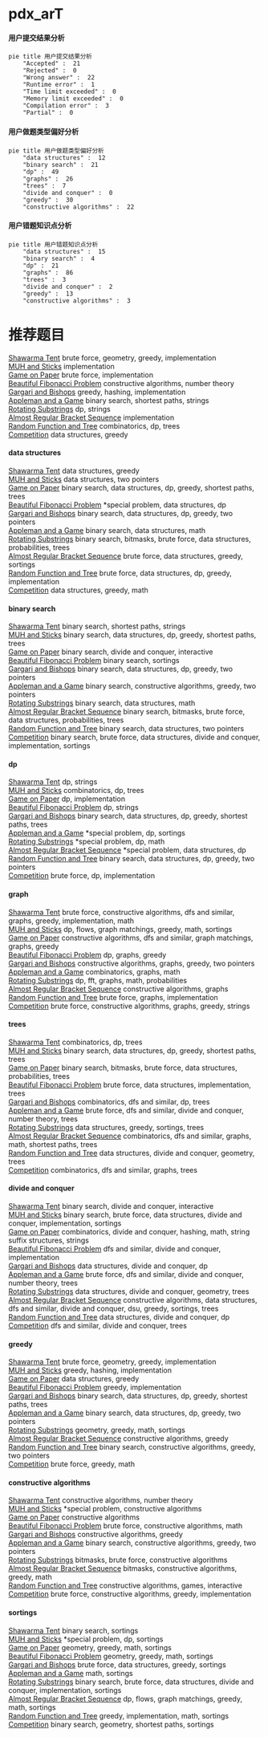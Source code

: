 # pdx_arT
<!-- tabs:start -->
#### **用户提交结果分析**

```mermaid
pie title 用户提交结果分析
    "Accepted" :  21
    "Rejected" :  0
    "Wrong answer" :  22
    "Runtime error" :  1
    "Time limit exceeded" :  0
    "Memory limit exceeded" :  0
    "Compilation error" :  3
    "Partial" :  0
```
#### **用户做题类型偏好分析**

```mermaid
pie title 用户做题类型偏好分析
    "data structures" :  12
    "binary search" :  21
    "dp" :  49
    "graphs" :  26
    "trees" :  7
    "divide and conquer" :  0
    "greedy" :  30
    "constructive algorithms" :  22
```
#### **用户错题知识点分析**

```mermaid
pie title 用户错题知识点分析
    "data structures" :  15
    "binary search" :  4
    "dp" :  21
    "graphs" :  86
    "trees" :  3
    "divide and conquer" :  2
    "greedy" :  13
    "constructive algorithms" :  3
```
<!-- tabs:end -->
# 推荐题目
[Shawarma Tent](http://codeforces.com/problemset/problem/1271/C)		brute force,
                        geometry,
                        greedy,
                        implementation		  
[MUH and Sticks](http://codeforces.com/problemset/problem/471/A)		implementation		  
[Game on Paper](http://codeforces.com/problemset/problem/203/B)		brute force,
                        implementation		  
[Beautiful Fibonacci Problem](http://codeforces.com/problemset/problem/1264/F)		constructive algorithms,
                        number theory		  
[Gargari and Bishops](http://codeforces.com/problemset/problem/463/C)		greedy,
                        hashing,
                        implementation		  
[Appleman and a Game](http://codeforces.com/problemset/problem/461/E)		binary search,
                        shortest paths,
                        strings		  
[Rotating Substrings](http://codeforces.com/problemset/problem/1363/F)		dp,
                        strings		  
[Almost Regular Bracket Sequence](http://codeforces.com/problemset/problem/1095/E)		implementation		  
[Random Function and Tree](http://codeforces.com/problemset/problem/482/D)		combinatorics,
                        dp,
                        trees		  
[Competition](http://codeforces.com/problemset/problem/144/E)		data structures,
                        greedy		  
<!-- tabs:start -->
#### **data structures**
[Shawarma Tent](http://codeforces.com/problemset/problem/144/E)		data structures,
                        greedy		  
[MUH and Sticks](http://codeforces.com/problemset/problem/887/D)		data structures,
                        two pointers		  
[Game on Paper](http://codeforces.com/problemset/problem/1004/E)		binary search,
                        data structures,
                        dp,
                        greedy,
                        shortest paths,
                        trees		  
[Beautiful Fibonacci Problem](http://codeforces.com/problemset/problem/1488/E)		*special problem,
                        data structures,
                        dp		  
[Gargari and Bishops](http://codeforces.com/problemset/problem/1492/C)		binary search,
                        data structures,
                        dp,
                        greedy,
                        two pointers		  
[Appleman and a Game](http://codeforces.com/problemset/problem/1490/G)		binary search,
                        data structures,
                        math		  
[Rotating Substrings](http://codeforces.com/problemset/problem/1479/D)		binary search,
                        bitmasks,
                        brute force,
                        data structures,
                        probabilities,
                        trees		  
[Almost Regular Bracket Sequence](http://codeforces.com/problemset/problem/1497/A)		brute force,
                        data structures,
                        greedy,
                        sortings		  
[Random Function and Tree](http://codeforces.com/problemset/problem/1491/C)		brute force,
                        data structures,
                        dp,
                        greedy,
                        implementation		  
[Competition](http://codeforces.com/problemset/problem/1492/B)		data structures,
                        greedy,
                        math		  
#### **binary search**
[Shawarma Tent](http://codeforces.com/problemset/problem/461/E)		binary search,
                        shortest paths,
                        strings		  
[MUH and Sticks](http://codeforces.com/problemset/problem/1004/E)		binary search,
                        data structures,
                        dp,
                        greedy,
                        shortest paths,
                        trees		  
[Game on Paper](http://codeforces.com/problemset/problem/862/D)		binary search,
                        divide and conquer,
                        interactive		  
[Beautiful Fibonacci Problem](http://codeforces.com/problemset/problem/1077/D)		binary search,
                        sortings		  
[Gargari and Bishops](http://codeforces.com/problemset/problem/1492/C)		binary search,
                        data structures,
                        dp,
                        greedy,
                        two pointers		  
[Appleman and a Game](http://codeforces.com/problemset/problem/1463/D)		binary search,
                        constructive algorithms,
                        greedy,
                        two pointers		  
[Rotating Substrings](http://codeforces.com/problemset/problem/1490/G)		binary search,
                        data structures,
                        math		  
[Almost Regular Bracket Sequence](http://codeforces.com/problemset/problem/1479/D)		binary search,
                        bitmasks,
                        brute force,
                        data structures,
                        probabilities,
                        trees		  
[Random Function and Tree](http://codeforces.com/problemset/problem/1436/E)		binary search,
                        data structures,
                        two pointers		  
[Competition](http://codeforces.com/problemset/problem/1461/D)		binary search,
                        brute force,
                        data structures,
                        divide and conquer,
                        implementation,
                        sortings		  
#### **dp**
[Shawarma Tent](http://codeforces.com/problemset/problem/1363/F)		dp,
                        strings		  
[MUH and Sticks](http://codeforces.com/problemset/problem/482/D)		combinatorics,
                        dp,
                        trees		  
[Game on Paper](http://codeforces.com/problemset/problem/526/E)		dp,
                        implementation		  
[Beautiful Fibonacci Problem](http://codeforces.com/problemset/problem/1336/C)		dp,
                        strings		  
[Gargari and Bishops](http://codeforces.com/problemset/problem/1004/E)		binary search,
                        data structures,
                        dp,
                        greedy,
                        shortest paths,
                        trees		  
[Appleman and a Game](http://codeforces.com/problemset/problem/158/E)		*special problem,
                        dp,
                        sortings		  
[Rotating Substrings](http://codeforces.com/problemset/problem/1193/A)		*special problem,
                        dp,
                        math		  
[Almost Regular Bracket Sequence](http://codeforces.com/problemset/problem/1488/E)		*special problem,
                        data structures,
                        dp		  
[Random Function and Tree](http://codeforces.com/problemset/problem/1492/C)		binary search,
                        data structures,
                        dp,
                        greedy,
                        two pointers		  
[Competition](https://codeforces.com/contest/1457/problem/C)		brute force,
                        dp,
                        implementation		  
#### **graph**
[Shawarma Tent](http://codeforces.com/problemset/problem/1487/C)		brute force,
                        constructive algorithms,
                        dfs and similar,
                        graphs,
                        greedy,
                        implementation,
                        math		  
[MUH and Sticks](http://codeforces.com/problemset/problem/1437/C)		dp,
                        flows,
                        graph matchings,
                        greedy,
                        math,
                        sortings		  
[Game on Paper](http://codeforces.com/problemset/problem/1470/D)		constructive algorithms,
                        dfs and similar,
                        graph matchings,
                        graphs,
                        greedy		  
[Beautiful Fibonacci Problem](http://codeforces.com/problemset/problem/1476/C)		dp,
                        graphs,
                        greedy		  
[Gargari and Bishops](http://codeforces.com/problemset/problem/1304/D)		constructive algorithms,
                        graphs,
                        greedy,
                        two pointers		  
[Appleman and a Game](http://codeforces.com/problemset/problem/1475/C)		combinatorics,
                        graphs,
                        math		  
[Rotating Substrings](http://codeforces.com/problemset/problem/553/E)		dp,
                        fft,
                        graphs,
                        math,
                        probabilities		  
[Almost Regular Bracket Sequence](http://codeforces.com/problemset/problem/1495/C)		constructive algorithms,
                        graphs		  
[Random Function and Tree](http://codeforces.com/problemset/problem/1510/K)		brute force,
                        graphs,
                        implementation		  
[Competition](http://codeforces.com/problemset/problem/1511/D)		brute force,
                        constructive algorithms,
                        graphs,
                        greedy,
                        strings		  
#### **trees**
[Shawarma Tent](http://codeforces.com/problemset/problem/482/D)		combinatorics,
                        dp,
                        trees		  
[MUH and Sticks](http://codeforces.com/problemset/problem/1004/E)		binary search,
                        data structures,
                        dp,
                        greedy,
                        shortest paths,
                        trees		  
[Game on Paper](http://codeforces.com/problemset/problem/1479/D)		binary search,
                        bitmasks,
                        brute force,
                        data structures,
                        probabilities,
                        trees		  
[Beautiful Fibonacci Problem](http://codeforces.com/problemset/problem/1511/C)		brute force,
                        data structures,
                        implementation,
                        trees		  
[Gargari and Bishops](http://codeforces.com/problemset/problem/1499/F)		combinatorics,
                        dfs and similar,
                        dp,
                        trees		  
[Appleman and a Game](http://codeforces.com/problemset/problem/1491/E)		brute force,
                        dfs and similar,
                        divide and conquer,
                        number theory,
                        trees		  
[Rotating Substrings](http://codeforces.com/problemset/problem/1466/D)		data structures,
                        greedy,
                        sortings,
                        trees		  
[Almost Regular Bracket Sequence](http://codeforces.com/problemset/problem/1495/D)		combinatorics,
                        dfs and similar,
                        graphs,
                        math,
                        shortest paths,
                        trees		  
[Random Function and Tree](http://codeforces.com/problemset/problem/1303/G)		data structures,
                        divide and conquer,
                        geometry,
                        trees		  
[Competition](http://codeforces.com/problemset/problem/1454/E)		combinatorics,
                        dfs and similar,
                        graphs,
                        trees		  
#### **divide and conquer**
[Shawarma Tent](http://codeforces.com/problemset/problem/862/D)		binary search,
                        divide and conquer,
                        interactive		  
[MUH and Sticks](http://codeforces.com/problemset/problem/1461/D)		binary search,
                        brute force,
                        data structures,
                        divide and conquer,
                        implementation,
                        sortings		  
[Game on Paper](http://codeforces.com/problemset/problem/1466/G)		combinatorics,
                        divide and conquer,
                        hashing,
                        math,
                        string suffix structures,
                        strings		  
[Beautiful Fibonacci Problem](http://codeforces.com/problemset/problem/1490/D)		dfs and similar,
                        divide and conquer,
                        implementation		  
[Gargari and Bishops](https://codeforces.com/contest/1483/problem/C)		data structures,
                        divide and conquer,
                        dp		  
[Appleman and a Game](http://codeforces.com/problemset/problem/1491/E)		brute force,
                        dfs and similar,
                        divide and conquer,
                        number theory,
                        trees		  
[Rotating Substrings](http://codeforces.com/problemset/problem/1303/G)		data structures,
                        divide and conquer,
                        geometry,
                        trees		  
[Almost Regular Bracket Sequence](http://codeforces.com/problemset/problem/1494/D)		constructive algorithms,
                        data structures,
                        dfs and similar,
                        divide and conquer,
                        dsu,
                        greedy,
                        sortings,
                        trees		  
[Random Function and Tree](http://codeforces.com/problemset/problem/1482/E)		data structures,
                        divide and conquer,
                        dp		  
[Competition](http://codeforces.com/problemset/problem/566/C)		dfs and similar,
                        divide and conquer,
                        trees		  
#### **greedy**
[Shawarma Tent](http://codeforces.com/problemset/problem/1271/C)		brute force,
                        geometry,
                        greedy,
                        implementation		  
[MUH and Sticks](http://codeforces.com/problemset/problem/463/C)		greedy,
                        hashing,
                        implementation		  
[Game on Paper](http://codeforces.com/problemset/problem/144/E)		data structures,
                        greedy		  
[Beautiful Fibonacci Problem](http://codeforces.com/problemset/problem/540/B)		greedy,
                        implementation		  
[Gargari and Bishops](http://codeforces.com/problemset/problem/1004/E)		binary search,
                        data structures,
                        dp,
                        greedy,
                        shortest paths,
                        trees		  
[Appleman and a Game](http://codeforces.com/problemset/problem/1492/C)		binary search,
                        data structures,
                        dp,
                        greedy,
                        two pointers		  
[Rotating Substrings](https://codeforces.com/contest/1496/problem/C)		geometry,
                        greedy,
                        math,
                        sortings		  
[Almost Regular Bracket Sequence](http://codeforces.com/problemset/problem/1493/A)		constructive algorithms,
                        greedy		  
[Random Function and Tree](http://codeforces.com/problemset/problem/1463/D)		binary search,
                        constructive algorithms,
                        greedy,
                        two pointers		  
[Competition](http://codeforces.com/problemset/problem/1462/C)		brute force,
                        greedy,
                        math		  
#### **constructive algorithms**
[Shawarma Tent](http://codeforces.com/problemset/problem/1264/F)		constructive algorithms,
                        number theory		  
[MUH and Sticks](http://codeforces.com/problemset/problem/171/A)		*special problem,
                        constructive algorithms		  
[Game on Paper](http://codeforces.com/problemset/problem/1208/C)		constructive algorithms		  
[Beautiful Fibonacci Problem](http://codeforces.com/problemset/problem/1430/A)		brute force,
                        constructive algorithms,
                        math		  
[Gargari and Bishops](http://codeforces.com/problemset/problem/1493/A)		constructive algorithms,
                        greedy		  
[Appleman and a Game](http://codeforces.com/problemset/problem/1463/D)		binary search,
                        constructive algorithms,
                        greedy,
                        two pointers		  
[Rotating Substrings](https://codeforces.com/contest/1456/problem/B)		bitmasks,
                        brute force,
                        constructive algorithms		  
[Almost Regular Bracket Sequence](http://codeforces.com/problemset/problem/1492/D)		bitmasks,
                        constructive algorithms,
                        greedy,
                        math		  
[Random Function and Tree](https://codeforces.com/contest/1504/problem/D)		constructive algorithms,
                        games,
                        interactive		  
[Competition](https://codeforces.com/contest/1483/problem/A)		brute force,
                        constructive algorithms,
                        greedy,
                        implementation		  
#### **sortings**
[Shawarma Tent](http://codeforces.com/problemset/problem/1077/D)		binary search,
                        sortings		  
[MUH and Sticks](http://codeforces.com/problemset/problem/158/E)		*special problem,
                        dp,
                        sortings		  
[Game on Paper](https://codeforces.com/contest/1496/problem/C)		geometry,
                        greedy,
                        math,
                        sortings		  
[Beautiful Fibonacci Problem](http://codeforces.com/problemset/problem/1495/A)		geometry,
                        greedy,
                        math,
                        sortings		  
[Gargari and Bishops](http://codeforces.com/problemset/problem/1497/A)		brute force,
                        data structures,
                        greedy,
                        sortings		  
[Appleman and a Game](http://codeforces.com/problemset/problem/1427/A)		math,
                        sortings		  
[Rotating Substrings](http://codeforces.com/problemset/problem/1461/D)		binary search,
                        brute force,
                        data structures,
                        divide and conquer,
                        implementation,
                        sortings		  
[Almost Regular Bracket Sequence](http://codeforces.com/problemset/problem/1437/C)		dp,
                        flows,
                        graph matchings,
                        greedy,
                        math,
                        sortings		  
[Random Function and Tree](http://codeforces.com/problemset/problem/1473/A)		greedy,
                        implementation,
                        math,
                        sortings		  
[Competition](http://codeforces.com/problemset/problem/1486/B)		binary search,
                        geometry,
                        shortest paths,
                        sortings		  
<!-- tabs:end -->
